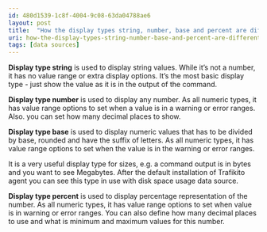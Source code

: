 ```yaml
---
id: 480d1539-1c8f-4004-9c08-63da04788ae6
layout: post
title:  "How the display types string, number, base and percent are different?"
uri: how-the-display-types-string-number-base-and-percent-are-different
tags: [data sources]
---
```

**Display type string** is used to display string values. While it’s not a number, it has no value range or extra display options. It’s the most basic display type - just show the value as it is in the output of the command.

<!--more-->

**Display type number** is used to display any number. As all numeric types, it has value range options to set when a value is in a warning or error ranges. Also. you can set how many decimal places to show.

**Display type base** is used to display numeric values that has to be divided by base, rounded and have the suffix of letters. As all numeric types, it has value range options to set when the value is in the warning or error ranges.

It is a very useful display type for sizes, e.g. a command output is in bytes and you want to see Megabytes. After the default installation of Trafikito agent you can see this type in use with disk space usage data source.

**Display type percent** is used to display percentage representation of the number. As all numeric types, it has value range options to set when value is in warning or error ranges. You can also define how many decimal places to use and what is minimum and maximum values for this number.